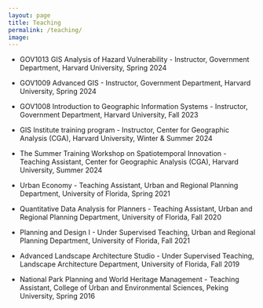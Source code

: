 ```yaml
---
layout: page
title: Teaching
permalink: /teaching/
image:
---
```

<!--
Teaching is arguably the most impactful part of my graduate training.
I love teaching introductory statistics!

The following are the classes I have TA-ed for at UC Santa Cruz.
If you're a TA and would like access to any of my slides or materials, please contact me.

***
-->

<!-- to add image to this page, do as below -->
<!-- {% include image.html url="/assets/img/e2.jpeg" description="TBA" %} -->

<!--  to add link to text, do : [Link text Here](https://link-url-here.org) -->
* GOV1013 GIS Analysis of Hazard Vulnerability - Instructor, Government Department, Harvard University, Spring 2024

* GOV1009 Advanced GIS - Instructor, Government Department, Harvard University, Spring 2024

* GOV1008 Introduction to Geographic Information Systems - Instructor, Government Department, Harvard University, Fall 2023

* GIS Institute training program - Instructor, Center for Geographic Analysis (CGA), Harvard University, Winter & Summer 2024

* The Summer Training Workshop on Spatiotemporal Innovation - Teaching Assistant, Center for Geographic Analysis (CGA), Harvard University, Summer 2024

* Urban Economy - Teaching Assistant, Urban and Regional Planning Department, University of Florida, Spring 2021

* Quantitative Data Analysis for Planners - Teaching Assistant, Urban and Regional Planning Department, University of Florida, Fall 2020

* Planning and Design I - Under Supervised Teaching, Urban and Regional Planning Department, University of Florida, Fall 2021

* Advanced Landscape Architecture Studio - Under Supervised Teaching, Landscape Architecture Department, University of Florida, Fall 2019

* National Park Planning and World Heritage Management - Teaching Assistant, College of Urban and Environmental Sciences, Peking University, Spring 2016
